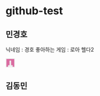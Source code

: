 # github-test

## 민경호
닉네임 : 경호
좋아하는 게임 : 로아 헬다2

<img src="https://github.com/rudghgmrdls1/github-test/blob/%EB%8F%99%EB%AF%BC%EB%8B%98/Images/101377860.png" width="5%" height="5%" title="px" alt="keastmin profile"></img>
## 김동민
